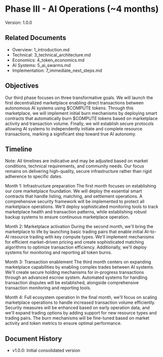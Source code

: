 # Phase III - AI Operations (~4 months)
Version: 1.0.0

## Related Documents
- Overview: 1_introduction.md
- Technical: 3_technical_architecture.md
- Economics: 4_token_economics.md
- AI Systems: 5_ai_swarms.md
- Implementation: 7_immediate_next_steps.md

## Objectives
Our third phase focuses on three transformative goals. We will launch the first decentralized marketplace enabling direct transactions between autonomous AI systems using $COMPUTE tokens. Through this marketplace, we will implement initial burn mechanisms by deploying smart contracts that automatically burn $COMPUTE tokens based on marketplace activity and transaction volume. Finally, we will establish secure protocols allowing AI systems to independently initiate and complete resource transactions, marking a significant step toward true AI autonomy.

## Timeline
Note: All timelines are indicative and may be adjusted based on market conditions, technical requirements, and community needs. Our focus remains on delivering high-quality, secure infrastructure rather than rigid adherence to specific dates.

Month 1: Infrastructure preparation
The first month focuses on establishing our core marketplace foundation. We will deploy the essential smart contracts that handle listing, matching, and settlement operations. A comprehensive security framework will be implemented to protect all marketplace operations. We'll deploy sophisticated monitoring tools to track marketplace health and transaction patterns, while establishing robust backup systems to ensure continuous marketplace operation.

Month 2: Marketplace activation
During the second month, we'll bring the marketplace to life by launching basic trading pairs that enable initial AI-to-AI resource trading with key compute types. We'll implement mechanisms for efficient market-driven pricing and create sophisticated matching algorithms to optimize transaction efficiency. Additionally, we'll deploy systems for monitoring and reporting all token burns.

Month 3: Transaction enablement
The third month centers on expanding marketplace capabilities by enabling complex trades between AI systems. We'll create secure holding mechanisms for in-progress transactions through an advanced escrow system. Automated systems for handling transaction disputes will be established, alongside comprehensive transaction monitoring and reporting tools.

Month 4: Full ecosystem operation
In the final month, we'll focus on scaling marketplace operations to handle increased transaction volume efficiently. Security measures will be enhanced based on early operation data, and we'll expand trading options by adding support for new resource types and trading pairs. The burn mechanisms will be fine-tuned based on market activity and token metrics to ensure optimal performance.

## Document History
- v1.0.0: Initial consolidated version
